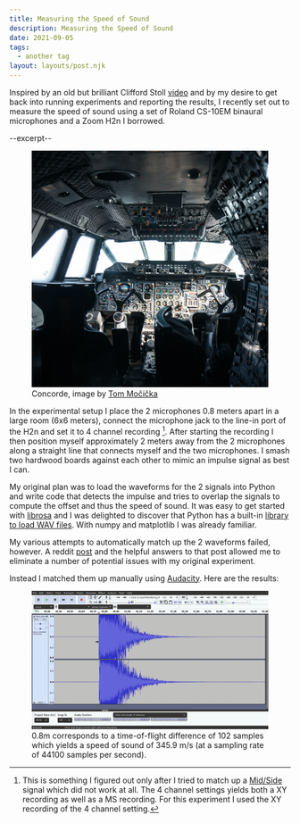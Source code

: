 ```yaml
---
title: Measuring the Speed of Sound
description: Measuring the Speed of Sound
date: 2021-09-05
tags:
  - another tag
layout: layouts/post.njk
---
```


Inspired by an old but brilliant Clifford Stoll [video](https://www.ted.com/talks/clifford_stoll_the_call_to_learn/up-next?language=en)
and by my desire to get back into running experiments and reporting the results,
I recently set out to measure the speed of sound using a set of Roland CS-10EM binaural microphones
and a Zoom H2n I borrowed.

--excerpt--

<figure>
    <img src="concorde.jpg" alt="Concorde">
        <figcaption>Concorde, image by
        <a href="https://flickr.com/photos/32773922@N05/15773879464/">Tom Močička</a>
    </figcaption>
</figure>

In the experimental setup I place the 2 microphones 0.8 meters apart in a large room (6x6 meters), connect the microphone jack to the line-in port of the H2n and set it to 4 channel recording [^0]. After starting the recording I then position myself approximately 2 meters away from the 2 microphones along a straight line that connects myself and the two microphones. I smash two hardwood boards against each other to mimic an impulse signal as best I can.

My original plan was to load the waveforms for the 2 signals into Python and write code that detects the impulse and tries to overlap the signals to compute the offset and thus the speed of sound. It was easy to get started with [librosa](https://librosa.org/doc/latest/index.html) and I was delighted to discover that Python has a built-in [library to load WAV files](https://docs.python.org/3/library/wave.html). With numpy and matplotlib I was already familiar.

My various attempts to automatically match up the 2 waveforms failed, however. A reddit [post](https://www.reddit.com/r/DSP/comments/pdqngu/measure_speed_of_sound_question/) and the helpful answers to that post allowed me to eliminate a number of potential issues with my original experiment.

Instead I matched them up manually using [Audacity](https://www.audacityteam.org/). Here are the results:


<figure>
    <img src="waveform.gif" alt="Waveform zoom animation">
    <figcaption>
    0.8m corresponds to a time-of-flight difference of 102 samples which yields a speed of sound of 345.9 m/s (at a sampling rate of 44100 samples per second).
    </figcaption>
</figure>

[^0]: This is something I figured out only after I tried to match up
      a [Mid/Side](https://en.wikipedia.org/wiki/Microphone_practice#M/S_technique:_Mid/Side_stereophony) signal which did not work at all. The 4 channel settings yields both a XY recording as well as a MS recording. For this experiment I used the XY recording of the 4 channel setting.

